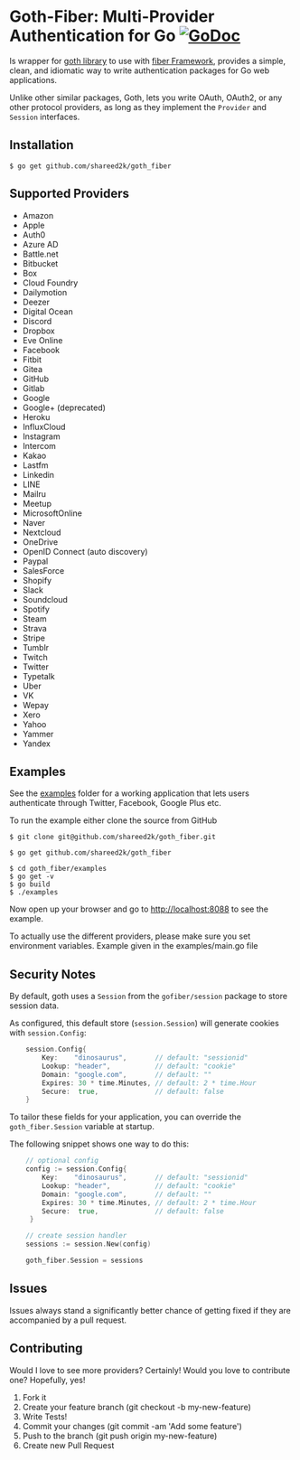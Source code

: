 # Goth-Fiber: Multi-Provider Authentication for Go [![GoDoc](https://godoc.org/github.com/shareed2k/goth_fiber?status.svg)](https://godoc.org/github.com/markbates/goth)

Is wrapper for [goth library](https://github.com/markbates/goth) to use with [fiber Framework](https://github.com/gofiber/fiber), provides a simple, clean, and idiomatic way to write authentication
packages for Go web applications.

Unlike other similar packages, Goth, lets you write OAuth, OAuth2, or any other
protocol providers, as long as they implement the `Provider` and `Session` interfaces.

## Installation

```text
$ go get github.com/shareed2k/goth_fiber
```

## Supported Providers

- Amazon
- Apple
- Auth0
- Azure AD
- Battle.net
- Bitbucket
- Box
- Cloud Foundry
- Dailymotion
- Deezer
- Digital Ocean
- Discord
- Dropbox
- Eve Online
- Facebook
- Fitbit
- Gitea
- GitHub
- Gitlab
- Google
- Google+ (deprecated)
- Heroku
- InfluxCloud
- Instagram
- Intercom
- Kakao
- Lastfm
- Linkedin
- LINE
- Mailru
- Meetup
- MicrosoftOnline
- Naver
- Nextcloud
- OneDrive
- OpenID Connect (auto discovery)
- Paypal
- SalesForce
- Shopify
- Slack
- Soundcloud
- Spotify
- Steam
- Strava
- Stripe
- Tumblr
- Twitch
- Twitter
- Typetalk
- Uber
- VK
- Wepay
- Xero
- Yahoo
- Yammer
- Yandex

## Examples

See the [examples](examples) folder for a working application that lets users authenticate
through Twitter, Facebook, Google Plus etc.

To run the example either clone the source from GitHub

```text
$ git clone git@github.com/shareed2k/goth_fiber.git
```

```text
$ go get github.com/shareed2k/goth_fiber
```

```text
$ cd goth_fiber/examples
$ go get -v
$ go build
$ ./examples
```

Now open up your browser and go to [http://localhost:8088](http://localhost:8088) to see the example.

To actually use the different providers, please make sure you set environment variables. Example given in the examples/main.go file

## Security Notes

By default, goth uses a `Session` from the `gofiber/session` package to store session data.

As configured, this default store (`session.Session`) will generate cookies with `session.Config`:

```go
    session.Config{
        Key:    "dinosaurus",       // default: "sessionid"
        Lookup: "header",           // default: "cookie"
        Domain: "google.com",       // default: ""
        Expires: 30 * time.Minutes, // default: 2 * time.Hour
        Secure:  true,              // default: false
    }
```

To tailor these fields for your application, you can override the `goth_fiber.Session` variable at startup.

The following snippet shows one way to do this:

```go
    // optional config
    config := session.Config{
        Key:    "dinosaurus",       // default: "sessionid"
        Lookup: "header",           // default: "cookie"
        Domain: "google.com",       // default: ""
        Expires: 30 * time.Minutes, // default: 2 * time.Hour
        Secure:  true,              // default: false
     }

    // create session handler
    sessions := session.New(config)

    goth_fiber.Session = sessions
```

## Issues

Issues always stand a significantly better chance of getting fixed if they are accompanied by a
pull request.

## Contributing

Would I love to see more providers? Certainly! Would you love to contribute one? Hopefully, yes!

1. Fork it
2. Create your feature branch (git checkout -b my-new-feature)
3. Write Tests!
4. Commit your changes (git commit -am 'Add some feature')
5. Push to the branch (git push origin my-new-feature)
6. Create new Pull Request
